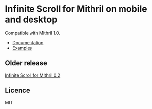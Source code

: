 # Infinite Scroll for Mithril on mobile and desktop

Compatible with Mithril 1.0.

* [Documentation](https://github.com/ArthurClemens/mithril-infinite/tree/master/packages/mithril-infinite)
* [Examples](https://github.com/ArthurClemens/mithril-infinite/tree/master/packages/examples)



## Older release

[Infinite Scroll for Mithril 0.2](https://github.com/ArthurClemens/mithril-infinite/tree/mithril-0.2)



## Licence

MIT
